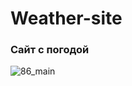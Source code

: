 # Weather-site

### Сайт с погодой

![86_main](https://user-images.githubusercontent.com/56477695/146671557-f208d23f-c19e-42dd-b0ce-12767daf6361.jpg)
